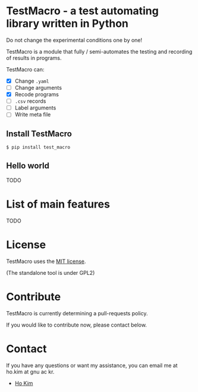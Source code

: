 # TestMacro - a test automating library written in Python
Do not change the experimental conditions one by one!

TestMacro is a module that fully / semi-automates the testing and recording of results in programs.

TestMacro can:
* [x] Change `.yaml`
* [ ] Change arguments
* [x] Recode programs
* [ ] `.csv` records
* [ ] Label arguments
* [ ] Write meta file

## Install TestMacro
```bash
$ pip install test_macro
```

## Hello world
TODO

# List of main features
TODO

# License
TestMacro uses the [MIT license](https://github.com/kerryeon/test-macro/blob/master/LICENSE).

(The standalone tool is under GPL2)

# Contribute
TestMacro is currently determining a pull-requests policy.

If you would like to contribute now, please contact below.

# Contact
If you have any questions or want my assistance, you can email me at ho.kim at gnu ac kr.

* [Ho Kim](https://github.com/kerryeon)
